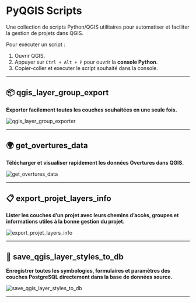 # PyQGIS Scripts

Une collection de scripts Python/QGIS utilitaires pour automatiser et faciliter la gestion de projets dans QGIS.

Pour exécuter un script :

1. Ouvrir QGIS.
2. Appuyer sur `Ctrl + Alt + P` pour ouvrir la **console Python**.
3. Copier-coller et executer le script souhaité dans la console.

---

## 📦 qgis_layer_group_export

**Exporter facilement toutes les couches souhaitées en une seule fois.**

![qgis_layer_group_exporter](https://github.com/user-attachments/assets/404a20b3-b98b-486f-b8c3-d25abe6cc598)

---

## 🌍 get_overtures_data

**Télécharger et visualiser rapidement les données Overtures dans QGIS.**

![get_overtures_data](https://github.com/user-attachments/assets/47d4fc1c-9bb1-46a0-907a-ee060642e91d)

---

## 📋 export_projet_layers_info

**Lister les couches d’un projet avec leurs chemins d’accès, groupes et informations utiles à la bonne gestion du projet.**

![export_projet_layers_info](https://github.com/user-attachments/assets/2aac41af-da15-4b7f-a2b7-54ad90c2e624)

---

## 🎨 save_qgis_layer_styles_to_db

**Enregistrer toutes les symbologies, formulaires et paramètres des couches PostgreSQL directement dans la base de données source.**

![save_qgis_layer_styles_to_db](https://github.com/user-attachments/assets/acca2f98-3f7c-4d9e-9821-7973839d39c0)

---
